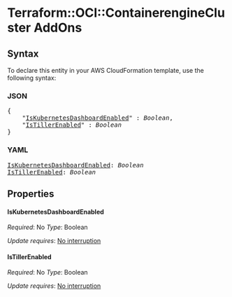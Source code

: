 # Terraform::OCI::ContainerengineCluster AddOns

## Syntax

To declare this entity in your AWS CloudFormation template, use the following syntax:

### JSON

<pre>
{
    "<a href="#iskubernetesdashboardenabled" title="IsKubernetesDashboardEnabled">IsKubernetesDashboardEnabled</a>" : <i>Boolean</i>,
    "<a href="#istillerenabled" title="IsTillerEnabled">IsTillerEnabled</a>" : <i>Boolean</i>
}
</pre>

### YAML

<pre>
<a href="#iskubernetesdashboardenabled" title="IsKubernetesDashboardEnabled">IsKubernetesDashboardEnabled</a>: <i>Boolean</i>
<a href="#istillerenabled" title="IsTillerEnabled">IsTillerEnabled</a>: <i>Boolean</i>
</pre>

## Properties

#### IsKubernetesDashboardEnabled

_Required_: No
_Type_: Boolean

_Update requires_: [No interruption](https://docs.aws.amazon.com/AWSCloudFormation/latest/UserGuide/using-cfn-updating-stacks-update-behaviors.html#update-no-interrupt)

#### IsTillerEnabled

_Required_: No
_Type_: Boolean

_Update requires_: [No interruption](https://docs.aws.amazon.com/AWSCloudFormation/latest/UserGuide/using-cfn-updating-stacks-update-behaviors.html#update-no-interrupt)

